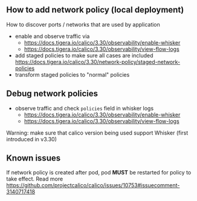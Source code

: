 ## How to add network policy (local deployment)

How to discover ports / networks that are used by application
* enable and observe traffic via
  - https://docs.tigera.io/calico/3.30/observability/enable-whisker
  - https://docs.tigera.io/calico/3.30/observability/view-flow-logs
* add staged policies to make sure all cases are included https://docs.tigera.io/calico/3.30/network-policy/staged-network-policies
* transform staged policies to "normal" policies

## Debug network policies
* observe traffic and check `policies` field in whisker logs
  - https://docs.tigera.io/calico/3.30/observability/enable-whisker
  - https://docs.tigera.io/calico/3.30/observability/view-flow-logs

Warning: make sure that calico version being used support Whisker (first introduced in v3.30)

## Known issues

If network policy is created after pod, pod **MUST** be restarted for policy to take effect. Read more https://github.com/projectcalico/calico/issues/10753#issuecomment-3140717418
